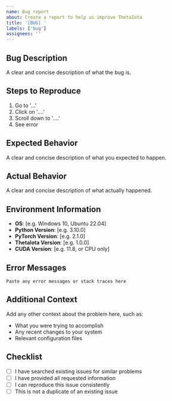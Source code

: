 ```yaml
---
name: Bug report
about: Create a report to help us improve ThetaIota
title: '[BUG] '
labels: ['bug']
assignees: ''
---
```


## Bug Description
A clear and concise description of what the bug is.

## Steps to Reproduce
1. Go to '...'
2. Click on '....'
3. Scroll down to '....'
4. See error

## Expected Behavior
A clear and concise description of what you expected to happen.

## Actual Behavior
A clear and concise description of what actually happened.

## Environment Information
- **OS**: [e.g. Windows 10, Ubuntu 22.04]
- **Python Version**: [e.g. 3.10.0]
- **PyTorch Version**: [e.g. 2.1.0]
- **ThetaIota Version**: [e.g. 1.0.0]
- **CUDA Version**: [e.g. 11.8, or CPU only]

## Error Messages
```
Paste any error messages or stack traces here
```

## Additional Context
Add any other context about the problem here, such as:
- What you were trying to accomplish
- Any recent changes to your system
- Relevant configuration files

## Checklist
- [ ] I have searched existing issues for similar problems
- [ ] I have provided all requested information
- [ ] I can reproduce this issue consistently
- [ ] This is not a duplicate of an existing issue
